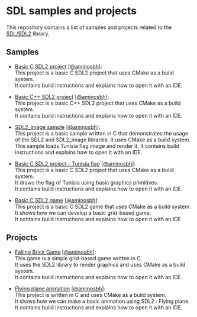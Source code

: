 # SDL samples and projects

This repository contains a list of samples and projects related to the [SDL/SDL2][SDL] library.

## Samples

- [Basic C SDL2 project](https://gitlab.com/aminosbh/basic-c-sdl-project) \[[@aminosbh](https://gitlab.com/aminosbh)\]:<br>
  This project is a basic C SDL2 project that uses CMake as a build system.<br>
  It contains build instructions and explains how to open it with an IDE.

- [Basic C++ SDL2 project](https://gitlab.com/aminosbh/basic-cpp-sdl-project) \[[@aminosbh](https://gitlab.com/aminosbh)\]:<br>
  This project is a basic C++ SDL2 project that uses CMake as a build system.<br>
  It contains build instructions and explains how to open it with an IDE.

- [SDL2_image sample](https://gitlab.com/aminosbh/sdl2-image-sample) \[[@aminosbh](https://gitlab.com/aminosbh)\]:<br>
  This project is a basic sample written in C that demonstrates the usage of
  the SDL2 and SDL2_image libraries. It uses CMake as a build system.<br>
  This sample loads Tunisia flag image and render it.
  It contains build instructions and explains how to open it with an IDE.

- [Basic C SDL2 project - Tunisia flag](https://gitlab.com/aminosbh/basic-c-sdl-project-tunisia-flag) \[[@aminosbh](https://gitlab.com/aminosbh)\]:<br>
  This project is a basic C SDL2 project that uses CMake as a build system.<br>
  It draws the flag of Tunisia using basic graphics primitives.<br>
  It contains build instructions and explains how to open it with an IDE.

- [Basic C SDL2 game](https://gitlab.com/aminosbh/basic-c-sdl-game) \[[@aminosbh](https://gitlab.com/aminosbh)\]:<br>
  This project is a basic C SDL2 game that uses CMake as a build system.<br>
  It shows how we can develop a basic grid-based game.<br>
  It contains build instructions and explains how to open it with an IDE.

## Projects

- [Falling Brick Game](https://gitlab.com/aminosbh/falling-brick-game) \[[@aminosbh](https://gitlab.com/aminosbh)\]:<br>
  This game is a simple grid-based game written in C.<br>
  It uses the SDL2 library to render graphics and uses CMake as a build system.<br>
  It contains build instructions and explains how to open it with an IDE.

- [Flying plane animation](https://gitlab.com/aminosbh/flying-plane-sdl-animation) \[[@aminosbh](https://gitlab.com/aminosbh)\]:<br>
  This project is written in C and uses CMake as a build system.<br>
  It shows how we can make a basic animation using SDL2 : Flying plane.<br>
  It contains build instructions and explains how to open it with an IDE.



[SDL]: https://www.libsdl.org
